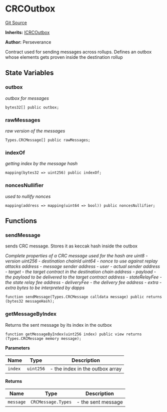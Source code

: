 # CRCOutbox
[Git Source](https://github.com/LimeChain/crc-protocol/blob/0433ea433f562c1a7a34816f3e2c7926f9fa24dd/src/crc-messages/CRCOutbox.sol)

**Inherits:**
[ICRCOutbox](/src/crc-messages/interfaces/ICRCOutbox.sol/contract.ICRCOutbox.md)

**Author:**
Perseverance

Contract used for sending messages across rollups.
Defines an outbox whose elements gets proven inside the destination rollup


## State Variables
### outbox
*outbox for messages*


```solidity
bytes32[] public outbox;
```


### rawMessages
*raw version of the messages*


```solidity
Types.CRCMessage[] public rawMessages;
```


### indexOf
*getting index by the message hash*


```solidity
mapping(bytes32 => uint256) public indexOf;
```


### noncesNullifier
*used to nullify nonces*


```solidity
mapping(address => mapping(uint64 => bool)) public noncesNullifier;
```


## Functions
### sendMessage

sends CRC message. Stores it as keccak hash inside the outbox

*Complete properties of a CRC message used for the hash are
uint8 - version
uint256 - destination chainId
uint64  - nonce to use against replay attacks
address - message sender
address - user - actual sender
address - target - the target contract in the destination chain
address - payload - the payload to be delivered to the target contract
address - stateRelayFee - the state relay fee
address - deliveryFee - the delivery fee
address - extra - extra bytes to be interpreted by dapps*


```solidity
function sendMessage(Types.CRCMessage calldata message) public returns (bytes32 messageHash);
```

### getMessageByIndex

Returns the sent message by its index in the outbox


```solidity
function getMessageByIndex(uint256 index) public view returns (Types.CRCMessage memory message);
```
**Parameters**

|Name|Type|Description|
|----|----|-----------|
|`index`|`uint256`|- the index in the outbox array|

**Returns**

|Name|Type|Description|
|----|----|-----------|
|`message`|`CRCMessage.Types`|- the sent message|


